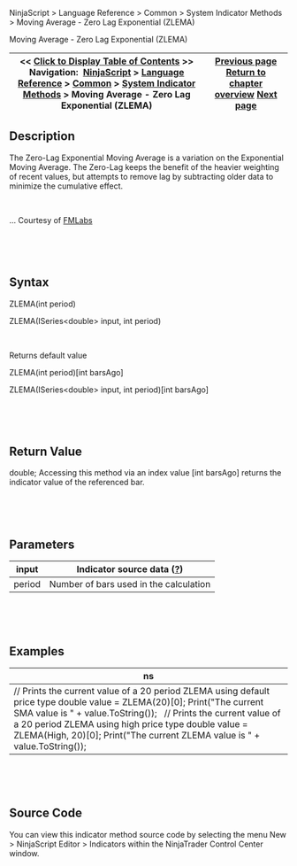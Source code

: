 ﻿


NinjaScript \> Language Reference \> Common \> System Indicator Methods \> Moving Average \- Zero Lag Exponential (ZLEMA)






















Moving Average \- Zero Lag Exponential (ZLEMA)







| \<\< [Click to Display Table of Contents](moving_average_-_zero_lag_expo.md) \>\> **Navigation:**     [NinjaScript](ninjascript-1.md) \> [Language Reference](language_reference_wip-1.md) \> [Common](common-1.md) \> [System Indicator Methods](indicators-1.md) \> Moving Average \- Zero Lag Exponential (ZLEMA) | [Previous page](moving_average_-_weighted_wma-1.md) [Return to chapter overview](indicators-1.md) [Next page](moving_average_convergence-divergence_macd-1.md) |
| --- | --- |











## Description


The Zero\-Lag Exponential Moving Average is a variation on the Exponential Moving Average. The Zero\-Lag keeps the benefit of the heavier weighting of recent values, but attempts to remove lag by subtracting older data to minimize the cumulative effect.


 


... Courtesy of [FMLabs](http://www.fmlabs.com/reference/default.htm?url=ZeroLagExpMA.md)


 


 


## Syntax


ZLEMA(int period)  

ZLEMA(ISeries\<double\> input, int period)


 


Returns default value  

ZLEMA(int period)\[int barsAgo]  

ZLEMA(ISeries\<double\> input, int period)\[int barsAgo]


 


 


## Return Value


double; Accessing this method via an index value \[int barsAgo] returns the indicator value of the referenced bar.


 


 


## Parameters




| input | Indicator source data ([?](valid_input_data_for_indicator-1.md)) |
| --- | --- |
| period | Number of bars used in the calculation |



 


 


## Examples




| ns |
| --- |
| // Prints the current value of a 20 period ZLEMA using default price type double value \= ZLEMA(20)\[0]; Print("The current SMA value is " \+ value.ToString());   // Prints the current value of a 20 period ZLEMA using high price type double value \= ZLEMA(High, 20)\[0]; Print("The current ZLEMA value is " \+ value.ToString()); |



 


 


## Source Code


You can view this indicator method source code by selecting the menu New \> NinjaScript Editor \> Indicators within the NinjaTrader Control Center window.









